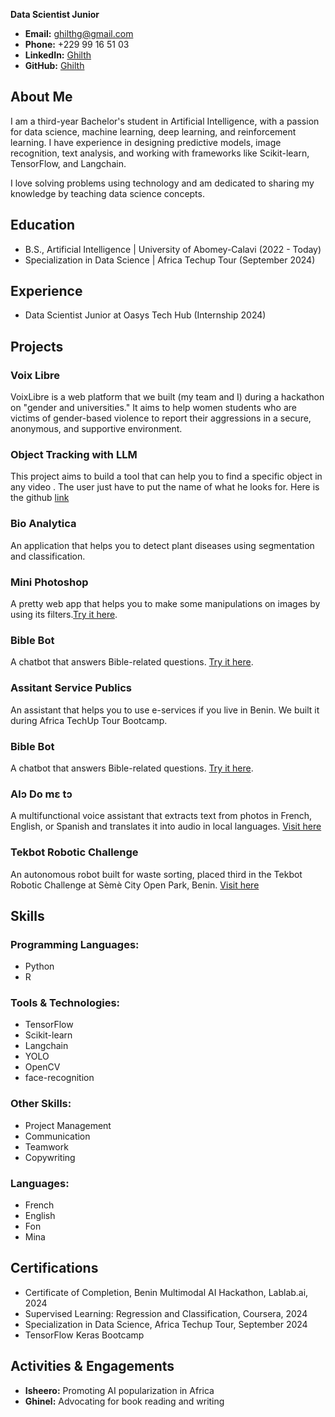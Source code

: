  
**Data Scientist Junior**


- **Email:** ghilthg@gmail.com
- **Phone:** +229 99 16 51 03
- **LinkedIn:** [Ghilth](https://www.linkedin.com/in/ghilth/)
- **GitHub:** [Ghilth](https://github.com/Ghilth)


## About Me

I am a third-year Bachelor's student in Artificial Intelligence, with a passion for data science, machine learning, deep learning, and reinforcement learning. I have experience in designing predictive models, image recognition, text analysis, and working with frameworks like Scikit-learn, TensorFlow, and Langchain.

I love solving problems using technology and am dedicated to sharing my knowledge by teaching data science concepts. 

## Education
- B.S., Artificial Intelligence | University of Abomey-Calavi (2022 - Today)
- Specialization in Data Science | Africa Techup Tour (September 2024)


## Experience
- Data Scientist Junior at Oasys Tech Hub (Internship 2024)


## Projects

### Voix Libre
VoixLibre is a web platform that we built (my team and I) during a hackathon on "gender and universities." It aims to help women students who are victims of gender-based violence to report their aggressions in a secure, anonymous, and supportive environment.



### Object Tracking with LLM
This project aims to build a tool that can help you to find a specific object in any video . The user just have to put the name of what he looks for. Here is the github [link](https://github.com/Ghilth/Object_tracking_with_LLM)



### Bio Analytica
An application that helps you to detect plant diseases using segmentation and classification. 



### Mini Photoshop
A pretty web app that helps you to make some manipulations on images by using its filters.[Try it here](https://huggingface.co/spaces/Ghilth/mini-photoshop).



### Bible Bot
A chatbot that answers Bible-related questions. [Try it here](https://biblethomas.streamlit.app/).



### Assitant Service Publics
An assistant that helps you to use e-services if you live in Benin. We built it during Africa TechUp Tour Bootcamp.



### Bible Bot
A chatbot that answers Bible-related questions. [Try it here](https://biblethomas.streamlit.app/).



### Alɔ Do mɛ tɔ
A multifunctional voice assistant that extracts text from photos in French, English, or Spanish and translates it into audio in local languages.
[Visit here](https://lablab.ai/event/benin-multimodal-ai-hackathon/aida/al%C9%94-do-m%C9%9B-t%C9%94-assistant-vocal-multifonctionnel)



### Tekbot Robotic Challenge
An autonomous robot built for waste sorting, placed third in the Tekbot Robotic Challenge at Sèmè City Open Park, Benin.
[Visit here](https://www.youtube.com/watch?v=WWP9Oqf3x8o)




## Skills

### Programming Languages:
- Python
- R

### Tools & Technologies:
- TensorFlow
- Scikit-learn
- Langchain
- YOLO
- OpenCV
- face-recognition

### Other Skills:
- Project Management
- Communication
- Teamwork
- Copywriting

### Languages:
- French
- English
- Fon
- Mina


## Certifications

- Certificate of Completion, Benin Multimodal AI Hackathon, Lablab.ai, 2024
- Supervised Learning: Regression and Classification, Coursera, 2024
- Specialization in Data Science, Africa Techup Tour, September 2024
- TensorFlow Keras Bootcamp

## Activities & Engagements

- **Isheero:** Promoting AI popularization in Africa
- **Ghinel:** Advocating for book reading and writing
